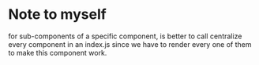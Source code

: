 
# Note to myself

for sub-components of a specific component, is better to call centralize every component in an index.js since we have to render every one of them to make this component work.
